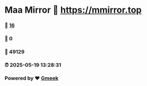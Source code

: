 # Maa Mirror :link: https://mmirror.top 
### :page_facing_up: [16](https://mmirror.top/tag.html) 
### :speech_balloon: 0 
### :hibiscus: 49129 
### :alarm_clock: 2025-05-19 13:28:31 
### Powered by :heart: [Gmeek](https://github.com/Meekdai/Gmeek)
